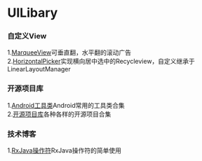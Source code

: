 # UILibary

### 自定义View<br>
1.[MarqueeView](https://github.com/sunfusheng/MarqueeView)可垂直翻，水平翻的滚动广告<br>
2.[HorizontalPicker](https://github.com/adityagohad/HorizontalPicker)实现横向居中选中的Recycleview，自定义继承于LinearLayoutManager<br>

### 开源项目库<br>
1.[Android工具类](https://github.com/Blankj/AndroidUtilCode)Android常用的工具类合集<br>
2.[开源项目库](https://www.jianshu.com/p/497232e9316b)各种各样的开源项目合集<br>

### 技术博客<br>
1.[RxJava操作符](https://juejin.im/post/5b17560e6fb9a01e2862246f)RxJava操作符的简单使用<br>
  

